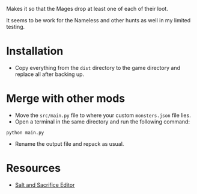 Makes it so that the Mages drop at least one of each of their loot.

It seems to be work for the Nameless and other hunts as well in my limited testing.

# Installation

- Copy everything from the `dist` directory to the game directory and replace all after backing up.

# Merge with other mods

- Move the `src/main.py` file to where your custom `monsters.json` file lies.
- Open a terminal in the same directory and run the following command:
```
python main.py
```
- Rename the output file and repack as usual. 

# Resources

- [Salt and Sacrifice Editor](https://www.nexusmods.com/saltandsacrifice/mods/23?)